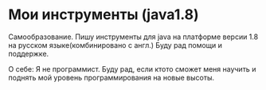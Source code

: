 # Мои инструменты (java1.8)

Самообразование.
Пишу инструменты для java на платформе версии 1.8 на русском языке(комбинировано с англ.)
Буду рад помощи и поддержке.

О себе:
Я не программист. Буду рад, если ктото сможет меня научить и поднять мой уровень программирования на новые высоты.

